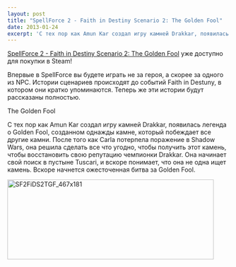 ```yaml
---
layout: post
title: "SpellForce 2 - Faith in Destiny Scenario 2: The Golden Fool"
date: 2013-01-24
excerpt: 'С тех пор как Amun Kar создал игру камней Drakkar, появилась легенда о Golden Fool, созданном однажды камне, который побеждает все другие камни. После того как Carla потерпела поражение в Shadow Wars, она решила сделать все что угодно, чтобы получить этот камень, чтобы восстановить свою репутацию чемпионки Drakkar. Она начинает свой поиск в пустыне Tuscari, и вскоре понимает, что она не одна ищет камень. Вскоре начнется ожесточенная битва за Golden Fool.'
---
```


<a href="http://store.steampowered.com/app/226370/" target="_blank">SpellForce 2 - Faith in Destiny Scenario 2: The Golden Fool</a> уже доступно для покупки в Steam!

Впервые в SpellForce вы будете играть не за героя, а скорее за одного из NPC. Истории сценариев происходят до событий Faith in Destuny, в котором они кратко упоминаются. Теперь же эти истории будут рассказаны полностью.

The Golden Fool

С тех пор как Amun Kar создал игру камней Drakkar, появилась легенда о Golden Fool, созданном однажды камне, который побеждает все другие камни. После того как Carla потерпела поражение в Shadow Wars, она решила сделать все что угодно, чтобы получить этот камень, чтобы восстановить свою репутацию чемпионки Drakkar. Она начинает свой поиск в пустыне Tuscari, и вскоре понимает, что она не одна ищет камень. Вскоре начнется ожесточенная битва за Golden Fool.

<a href="http://store.steampowered.com/app/226370/" target="_blank"><img class="alignnone size-full wp-image-866" alt="SF2FiDS2TGF_467x181" src="http://gamersoul.ru/wp-content/uploads/2013/01/SF2FiDS2TGF_467x181.jpg" width="467" height="181" />

</a>